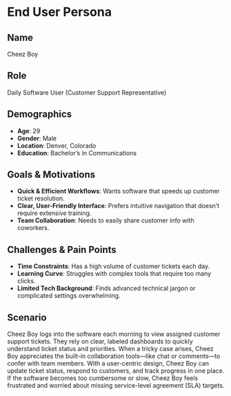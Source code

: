 # End User Persona

## Name
Cheez Boy

## Role
Daily Software User (Customer Support Representative)

## Demographics
- **Age**: 29
- **Gender**: Male
- **Location**: Denver, Colorado
- **Education**: Bachelor’s in Communications

## Goals & Motivations
- **Quick & Efficient Workflows**: Wants software that speeds up customer ticket resolution.
- **Clear, User-Friendly Interface**: Prefers intuitive navigation that doesn’t require extensive training.
- **Team Collaboration**: Needs to easily share customer info with coworkers.
  
## Challenges & Pain Points
- **Time Constraints**: Has a high volume of customer tickets each day.
- **Learning Curve**: Struggles with complex tools that require too many clicks.
- **Limited Tech Background**: Finds advanced technical jargon or complicated settings overwhelming.

## Scenario
Cheez Boy logs into the software each morning to view assigned customer support tickets. They rely on clear, labeled dashboards to quickly understand ticket status and priorities. When a tricky case arises, Cheez Boy appreciates the built-in collaboration tools—like chat or comments—to confer with team members. With a user-centric design, Cheez Boy can update ticket status, respond to customers, and track progress in one place. If the software becomes too cumbersome or slow, Cheez Boy feels frustrated and worried about missing service-level agreement (SLA) targets.
